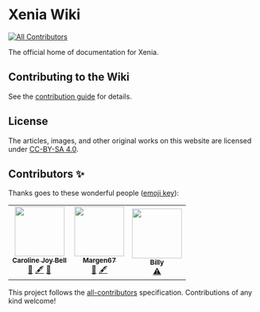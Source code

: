 # Xenia Wiki
<!-- ALL-CONTRIBUTORS-BADGE:START - Do not remove or modify this section -->
[![All Contributors](https://img.shields.io/badge/all_contributors-3-orange.svg?style=flat-square)](#contributors-)
<!-- ALL-CONTRIBUTORS-BADGE:END -->

The official home of documentation for Xenia.

## Contributing to the Wiki

See the [contribution guide](https://xenia.jp/wiki/meta/contributing) for details.


## License

The articles, images, and other original works on this website are licensed under [CC-BY-SA 4.0](LICENSE).

## Contributors ✨

Thanks goes to these wonderful people ([emoji key](https://allcontributors.org/docs/en/emoji-key)):

<!-- ALL-CONTRIBUTORS-LIST:START - Do not remove or modify this section -->
<!-- prettier-ignore-start -->
<!-- markdownlint-disable -->
<table>
  <tr>
    <td align="center"><a href="http://halotroop.com"><img src="https://avatars.githubusercontent.com/u/30361266?v=4?s=100" width="100px;" alt=""/><br /><sub><b>Caroline Joy Bell</b></sub></a><br /><a href="https://github.com/halotroop2288/xenia-wiki-temp/commits?author=halotroop2288" title="Documentation">📖</a> <a href="#content-halotroop2288" title="Content">🖋</a> <a href="#design-halotroop2288" title="Design">🎨</a></td>
    <td align="center"><a href="https://github.com/Margen67"><img src="https://avatars.githubusercontent.com/u/3462541?v=4?s=100" width="100px;" alt=""/><br /><sub><b>Margen67</b></sub></a><br /><a href="https://github.com/halotroop2288/xenia-wiki-temp/commits?author=Margen67" title="Documentation">📖</a> <a href="#content-Margen67" title="Content">🖋</a></td>
    <td align="center"><a href="https://github.com/BillieBlueberry"><img src="https://avatars.githubusercontent.com/u/45376047?v=4?s=100" width="100px;" alt=""/><br /><sub><b>Billy</b></sub></a><br /><a href="https://github.com/halotroop2288/xenia-wiki-temp/commits?author=BillieBlueberry" title="Tests">⚠️</a></td>
  </tr>
</table>

<!-- markdownlint-restore -->
<!-- prettier-ignore-end -->

<!-- ALL-CONTRIBUTORS-LIST:END -->

This project follows the [all-contributors](https://github.com/all-contributors/all-contributors) specification. Contributions of any kind welcome!
